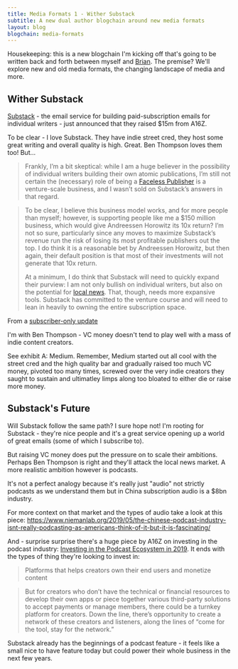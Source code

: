 ```yaml
---
title: Media Formats 1 - Wither Substack
subtitle: A new dual author blogchain around new media formats
layout: blog
blogchain: media-formats
---
```


Housekeeping: this is a new blogchain I'm kicking off that's going to be written back and forth between myself and [Brian](http://www.briandell.info/). The premise? We'll explore new and old media formats, the changing landscape of media and more.

## Wither Substack

[Substack](https://substack.com/) - the email service for building paid-subscription emails for individual writers - just announced that they raised $15m from A16Z. 

To be clear - I love Substack. They have indie street cred, they host some great writing and overall quality is high. Great. Ben Thompson loves them too! But...

> Frankly, I’m a bit skeptical: while I am a huge believer in the possibility of individual writers building their own atomic publications, I’m still not certain the (necessary) role of being a [Faceless Publisher](https://stratechery.com/2017/the-faceless-publisher/) is a venture-scale business, and I wasn’t sold on Substack’s answers in that regard.

> To be clear, I believe this business model works, and for more people than myself; however, is supporting people like me a $150 million business, which would give Andreessen Horowitz its 10x return? I’m not so sure, particularly since any moves to maximize Substack’s revenue run the risk of losing its most profitable publishers out the top. I do think it is a reasonable bet by Andreessen Horowitz, but then again, their default position is that most of their investments will not generate that 10x return.
>
> At a minimum, I do think that Substack will need to quickly expand their purview: I am not only bullish on individual writers, but also on the potential for [local news](https://stratechery.com/2017/the-local-news-business-model/). That, though, needs more expansive tools. Substack has committed to the venture course and will need to lean in heavily to owning the entire subscription space.

From a [subscriber-only update](https://stratechery.com/2019/netflix-earnings-reasons-for-concern-and-optimism-apple-reportedly-pursuing-exclusive-podcasts/)

I'm with Ben Thompson - VC money doesn't tend to play well with a mass of indie content creators.

See exhibit A: Medium. Remember, Medium started out all cool with the street cred and the high quality bar and gradually raised too much VC money, pivoted too many times, screwed over the very indie creators they saught to sustain and ultimatley limps along too bloated to either die or raise more money.

## Substack's Future

Will Substack follow the same path? I sure hope not! I'm rooting for Substack - they're nice people and it's a great service opening up a world of great emails (some of which I subscribe to).

But raising VC money does put the pressure on to scale their ambitions. Perhaps Ben Thompson is right and they'll attack the local news market. A more realistic ambition however is podcasts.

It's not a perfect analogy because it's really just "audio" not strictly podcasts as we understand them but in China subscription audio is a $8bn industry.

For more context on that market and the types of audio take a look at this piece: <https://www.niemanlab.org/2019/05/the-chinese-podcast-industry-isnt-really-podcasting-as-americans-think-of-it-but-it-is-fascinating/>

And - surprise surprise there's a huge piece by A16Z on investing in the podcast industry: [Investing in the Podcast Ecosystem in 2019](https://a16z.com/2019/05/23/podcast-ecosystem-investing-2019/). It ends with the types of thing they're looking to invest in:

>  Platforms that helps creators own their end users and monetize content

> But for creators who don’t have the technical or financial resources to develop their own apps or piece together various third-party solutions to accept payments or manage members, there could be a turnkey platform for creators. Down the line, there’s opportunity to create a network of these creators and listeners, along the lines of “come for the tool, stay for the network.”

Substack already has the beginnings of a podcast feature - it feels like a small nice to have feature today but could power their whole business in the next few years.